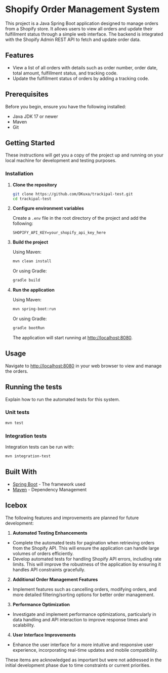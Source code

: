 
# Shopify Order Management System

This project is a Java Spring Boot application designed to manage orders from a Shopify store. It allows users to view all orders and update their fulfillment status through a simple web interface. The backend is integrated with the Shopify Admin REST API to fetch and update order data.

## Features

- View a list of all orders with details such as order number, order date, total amount, fulfillment status, and tracking code.
- Update the fulfillment status of orders by adding a tracking code.

## Prerequisites

Before you begin, ensure you have the following installed:
- Java JDK 17 or newer
- Maven
- Git

## Getting Started

These instructions will get you a copy of the project up and running on your local machine for development and testing purposes.

### Installation

1. **Clone the repository**

   ```bash
   git clone https://github.com/DKuxa/trackipal-test.git
   cd trackipal-test
   ```

2. **Configure environment variables**

   Create a `.env` file in the root directory of the project and add the following:

   ```plaintext
   SHOPIFY_API_KEY=your_shopify_api_key_here
   ```

3. **Build the project**

   Using Maven:

   ```bash
   mvn clean install
   ```
   

   Or using Gradle:

   ```bash
   gradle build
   ```

4. **Run the application**

   Using Maven:

   ```bash
   mvn spring-boot:run
   ```

   Or using Gradle:

   ```bash
   gradle bootRun
   ```

   The application will start running at <http://localhost:8080>.

## Usage

Navigate to <http://localhost:8080> in your web browser to view and manage the orders.

## Running the tests

Explain how to run the automated tests for this system.

### Unit tests

```bash
mvn test
```

### Integration tests

Integration tests can be run with:

```bash
mvn integration-test
```

## Built With

- [Spring Boot](https://spring.io/projects/spring-boot) - The framework used
- [Maven](https://maven.apache.org/) - Dependency Management

## Icebox

The following features and improvements are planned for future development:

1. **Automated Testing Enhancements**
- Complete the automated tests for pagination when retrieving orders from the Shopify API. This will ensure the application can handle large volumes of orders efficiently. 
- Develop automated tests for handling Shopify API errors, including rate limits. This will improve the robustness of the application by ensuring it handles API constraints gracefully.

2. **Additional Order Management Features**
- Implement features such as cancelling orders, modifying orders, and more detailed filtering/sorting options for better order management.

3. **Performance Optimization**
- Investigate and implement performance optimizations, particularly in data handling and API interaction to improve response times and scalability.

4. **User Interface Improvements**
- Enhance the user interface for a more intuitive and responsive user experience, incorporating real-time updates and mobile compatibility.

These items are acknowledged as important but were not addressed in the initial development phase due to time constraints or current priorities.


